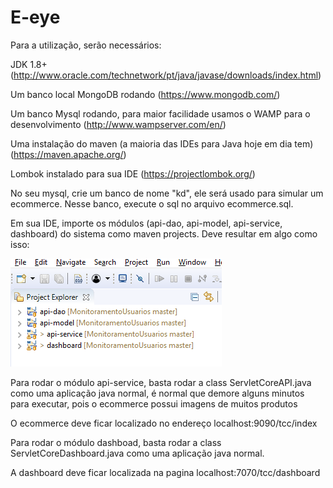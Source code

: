 # E-eye

Para a utilização, serão necessários:

JDK 1.8+ (http://www.oracle.com/technetwork/pt/java/javase/downloads/index.html)

Um banco local MongoDB rodando (https://www.mongodb.com/)

Um banco Mysql rodando, para maior facilidade usamos o WAMP para o desenvolvimento (http://www.wampserver.com/en/)

Uma instalação do maven (a maioria das IDEs para Java hoje em dia tem) (https://maven.apache.org/)

Lombok instalado para sua IDE (https://projectlombok.org/)


No seu mysql, crie um banco de nome "kd", ele será usado para simular um ecommerce.
Nesse banco, execute o sql no arquivo ecommerce.sql.

Em sua IDE, importe os módulos (api-dao, api-model, api-service, dashboard) do sistema como maven projects. Deve resultar em algo como isso:

![](modulos_eclipse.PNG)


Para rodar o módulo api-service, basta rodar a class ServletCoreAPI.java como uma aplicação java normal, é normal que demore alguns minutos para executar, pois o ecommerce possui imagens de muitos produtos

O ecommerce deve ficar localizado no endereço localhost:9090/tcc/index


Para rodar o módulo dashboad, basta rodar a class ServletCoreDashboard.java como uma aplicação java normal.

A dashboard deve ficar localizada na pagina localhost:7070/tcc/dashboard